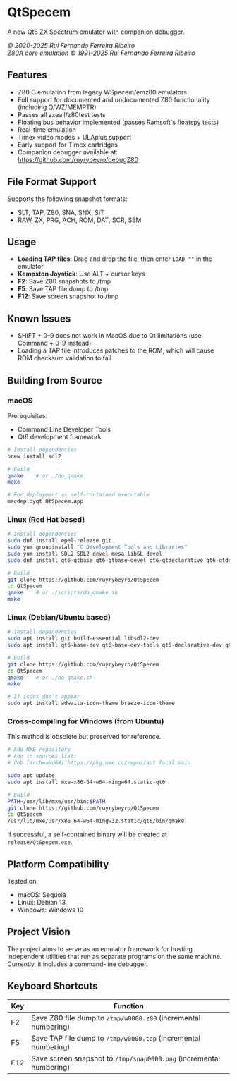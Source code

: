 # QtSpecem

A new Qt6 ZX Spectrum emulator with companion debugger.

*© 2020-2025 Rui Fernando Ferreira Ribeiro*  
*Z80A core emulation © 1991-2025 Rui Fernando Ferreira Ribeiro*

## Features

- Z80 C emulation from legacy WSpecem/emz80 emulators
- Full support for documented and undocumented Z80 functionality (including Q/WZ/MEMPTR)
- Passes all zxeall/z80test tests
- Floating bus behavior implemented (passes Ramsoft's floatspy tests)
- Real-time emulation
- Timex video modes + ULAplus support
- Early support for Timex cartridges
- Companion debugger available at: https://github.com/ruyrybeyro/debugZ80

## File Format Support

Supports the following snapshot formats:
- SLT, TAP, Z80, SNA, SNX, SIT
- RAW, ZX, PRG, ACH, ROM, DAT, SCR, SEM

## Usage

- **Loading TAP files**: Drag and drop the file, then enter `LOAD ""` in the emulator
- **Kempston Joystick**: Use ALT + cursor keys
- **F2**: Save Z80 snapshots to /tmp
- **F5**: Save TAP file dump to /tmp
- **F12**: Save screen snapshot to /tmp

## Known Issues

- SHIFT + 0-9 does not work in MacOS due to Qt limitations (use Command + 0-9 instead)
- Loading a TAP file introduces patches to the ROM, which will cause ROM checksum validation to fail

## Building from Source

### macOS

Prerequisites:
- Command Line Developer Tools
- Qt6 development framework

```bash
# Install dependencies
brew install sdl2

# Build
qmake    # or ./do_qmake
make

# For deployment as self-contained executable
macdeployqt QtSpecem.app
```

### Linux (Red Hat based)

```bash
# Install dependencies
sudo dnf install epel-release git
sudo yum groupinstall "C Development Tools and Libraries"
sudo yum install SDL2 SDL2-devel mesa-libGL-devel
sudo dnf install qt6-qtbase qt6-qtbase-devel qt6-qtdeclarative qt6-qtdeclarative-devel qt6-qtmultimedia qt6-qtmultimedia-devel

# Build
git clone https://github.com/ruyrybeyro/QtSpecem
cd QtSpecem
qmake    # or ./scripts/do_qmake.sh
make
```

### Linux (Debian/Ubuntu based)

```bash
# Install dependencies
sudo apt install git build-essential libsdl2-dev
sudo apt install qt6-base-dev qt6-base-dev-tools qt6-declarative-dev qt6-multimedia-dev

# Build
git clone https://github.com/ruyrybeyro/QtSpecem
cd QtSpecem
qmake    # or ./do_qmake.sh
make

# If icons don't appear
sudo apt install adwaita-icon-theme breeze-icon-theme
```

### Cross-compiling for Windows (from Ubuntu)

This method is obsolete but preserved for reference.

```bash
# Add MXE repository
# Add to sources.list:
# deb [arch=amd64] https://pkg.mxe.cc/repos/apt focal main

sudo apt update
sudo apt install mxe-x86-64-w64-mingw64.static-qt6

# Build
PATH=/usr/lib/mxe/usr/bin:$PATH
git clone https://github.com/ruyrybeyro/QtSpecem
cd QtSpecem
/usr/lib/mxe/usr/x86_64-w64-mingw32.static/qt6/bin/qmake
```

If successful, a self-contained binary will be created at `release/QtSpecem.exe`.

## Platform Compatibility

Tested on:
- macOS: Sequoia
- Linux: Debian 13
- Windows: Windows 10

## Project Vision

The project aims to serve as an emulator framework for hosting independent utilities that run as separate programs on the same machine. Currently, it includes a command-line debugger.

## Keyboard Shortcuts

| Key | Function |
|-----|----------|
| F2  | Save Z80 file dump to `/tmp/w0000.z80` (incremental numbering) |
| F5  | Save TAP file dump to `/tmp/w0000.tap` (incremental numbering) |
| F12 | Save screen snapshot to `/tmp/snap0000.png` (incremental numbering) |
